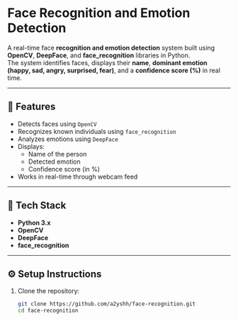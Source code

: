 # Face Recognition and Emotion Detection

A real-time face **recognition and emotion detection** system built using **OpenCV**, **DeepFace**, and **face_recognition** libraries in Python.  
The system identifies faces, displays their **name**, **dominant emotion (happy, sad, angry, surprised, fear)**, and a **confidence score (%)** in real time.

---

## 🚀 Features
- Detects faces using `OpenCV`
- Recognizes known individuals using `face_recognition`
- Analyzes emotions using `DeepFace`
- Displays:
  - Name of the person  
  - Detected emotion  
  - Confidence score (in %)  
- Works in real-time through webcam feed

---

## 🧠 Tech Stack
- **Python 3.x**
- **OpenCV**
- **DeepFace**
- **face_recognition**
---

## ⚙️ Setup Instructions
1. Clone the repository:
   ```bash
   git clone https://github.com/a2yshh/face-recognition.git
   cd face-recognition
